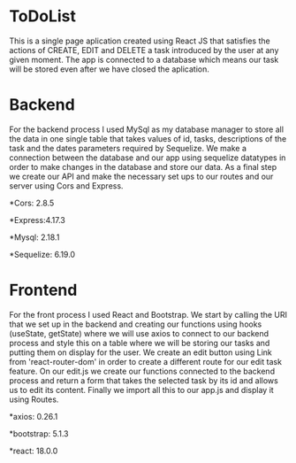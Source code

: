 # ToDoList
This is a single page aplication created using React JS that satisfies the actions of CREATE, EDIT and DELETE a task introduced by the user at any given moment. The app is connected to a database which means our task will be stored even after we have closed the aplication. 

# Backend
For the backend process I used MySql as my database manager to store all the data in one single table that takes values of id, tasks, descriptions of the task and the dates parameters required by Sequelize. We make a connection between the database and our app using sequelize datatypes in order to make changes in the database and store our data. As a final step we create our API and make the necessary set ups to our routes and our server using Cors and Express.

*Cors: 2.8.5

*Express:4.17.3

*Mysql: 2.18.1

*Sequelize: 6.19.0

# Frontend
For the front process I used React and Bootstrap. We start by calling the URI that we set up in the backend and creating our functions using hooks (useState, getState) where we will use axios to connect to our backend process and style this on a table where we will be storing our tasks and putting them on display for the user. We create an edit button using Link from 'react-router-dom' in order to create a different route for our edit task feature. On our edit.js we create our functions connected to the backend process and return a form that takes the selected task by its id and allows us to edit its content. Finally we import all this to our app.js and display it using Routes.

*axios: 0.26.1

*bootstrap: 5.1.3

*react: 18.0.0
